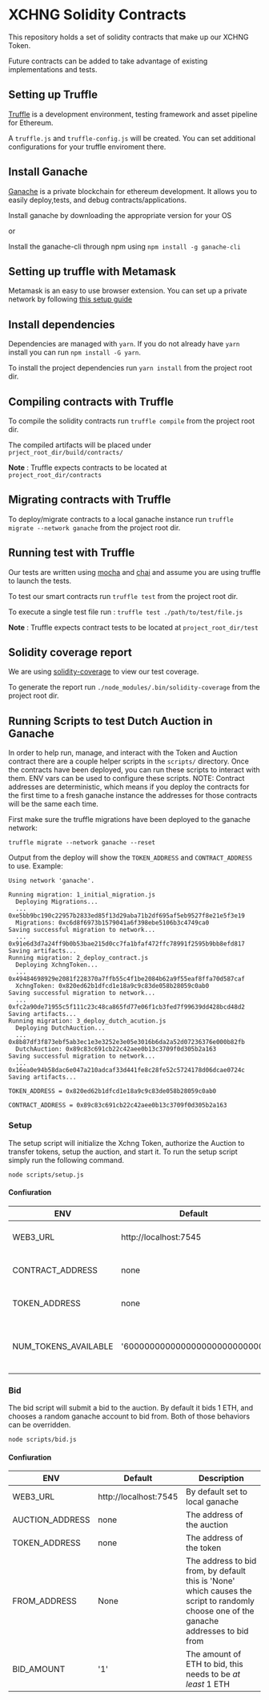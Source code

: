 # XCHNG Solidity Contracts 

This repository holds a set of solidity contracts that make up our XCHNG Token.  

Future contracts can be added to take advantage of existing implementations and tests. 

## Setting up Truffle 

[Truffle](http://truffleframework.com/docs/) is a development environment, testing framework and asset pipeline for Ethereum. 

A `truffle.js` and `truffle-config.js` will be created. You can set additional configurations for your truffle enviroment there. 

## Install Ganache 

[Ganache](http://truffleframework.com/ganache/) is a private blockchain for ethereum development. It allows you to easily deploy,tests, and debug contracts/applications. 

Install ganache by downloading the appropriate version for your OS 

or 

Install the ganache-cli through npm using `npm install -g ganache-cli`

## Setting up truffle with Metamask

Metamask is an easy to use browser extension. You can set up a private network by following [this setup guide](http://truffleframework.com/docs/advanced/truffle-with-metamask)

## Install dependencies

Dependencies are managed with `yarn`. If you do not already have `yarn` install you can run `npm install -G yarn`. 

To install the project dependencies run `yarn install` from the project root dir. 

## Compiling contracts with Truffle 

To compile the solidity contracts run `truffle compile` from the project root dir. 

The compiled artifacts will be placed under `prject_root_dir/build/contracts/`

**Note** : Truffle expects contracts to be located at `project_root_dir/contracts`

## Migrating contracts with Truffle 

To deploy/migrate contracts to a local ganache instance run `truffle migrate --network ganache` from the project root dir. 

## Running test with Truffle 

Our tests are written using [mocha](https://github.com/mochajs/mocha) and [chai](https://github.com/chaijs/chai) and assume you are using truffle to launch the tests. 

To test our smart contracts run `truffle test` from the project root dir. 

To execute a single test file run : `truffle test ./path/to/test/file.js`

**Note** : Truffle expects contract tests to be located at `project_root_dir/test`

## Solidity coverage report 

We are using [solidity-coverage](https://github.com/sc-forks/solidity-coverage) to view our test coverage. 

To generate the report run `./node_modules/.bin/solidity-coverage` from the project root dir. 

## Running Scripts to test Dutch Auction in Ganache

In order to help run, manage, and interact with the Token and Auction contract there are a couple helper scripts in the `scripts/` directory. Once the contracts have been deployed, you can run these scripts to interact with them. ENV vars can be used to configure these scripts. NOTE: Contract addresses are deterministic, which means if you deploy the contracts for the first time to a fresh ganache instance the addresses for those contracts will be the same each time.

First make sure the truffle migrations have been deployed to the ganache network:

```
truffle migrate --network ganache --reset
```

Output from the deploy will show the `TOKEN_ADDRESS` and `CONTRACT_ADDRESS` to use. Example:

```
Using network 'ganache'.

Running migration: 1_initial_migration.js
  Deploying Migrations...
  ... 0xe5bb9bc190c22957b2833ed85f13d29aba71b2df695af5eb9527f8e21e5f3e19
  Migrations: 0xc6d8f6973b1579041a6f398ebe5106b3c4749ca0
Saving successful migration to network...
  ... 0x91e6d3d7a24ff9b0b53bae215d0cc7fa1bfaf472ffc78991f2595b9bb8efd817
Saving artifacts...
Running migration: 2_deploy_contract.js
  Deploying XchngToken...
  ... 0x49484698929e2081f228370a7ffb55c4f1be2084b62a9f55eaf8ffa70d587caf
  XchngToken: 0x820ed62b1dfcd1e18a9c9c83de058b28059c0ab0
Saving successful migration to network...
  ... 0xfc2a90de71955c5f111c23c48ca865fd77e06f1cb3fed7f99639dd428bcd48d2
Saving artifacts...
Running migration: 3_deploy_dutch_acution.js
  Deploying DutchAuction...
  ... 0x8b87df3f873ebf5ab3ec1e3e3252e3e05e3016b6da2a52d07236376e000b82fb
  DutchAuction: 0x89c83c691cb22c42aee0b13c3709f0d305b2a163
Saving successful migration to network...
  ... 0x16ea0e94b58dac6e047a210adcaf33d441fe8c28fe52c5724178d06dcae0724c
Saving artifacts...
```

`TOKEN_ADDRESS = 0x820ed62b1dfcd1e18a9c9c83de058b28059c0ab0`

`CONTRACT_ADDRESS = 0x89c83c691cb22c42aee0b13c3709f0d305b2a163`

### Setup

The setup script will initialize the Xchng Token, authorize the Auction to transfer tokens, setup the auction, and start it. To run the setup script simply run the following command.

```
node scripts/setup.js
```

#### Confiuration

| ENV | Default | Description |
|-----|---------|-------------|
| WEB3_URL | http://localhost:7545 | By default set to local ganache |
| CONTRACT_ADDRESS | none | The address of the auction |
| TOKEN_ADDRESS | none | The address of the token |
| NUM_TOKENS_AVAILABLE | '600000000000000000000000000' | The number of Xchng tokens to preallocate |

### Bid

The bid script will submit a bid to the auction. By default it bids 1 ETH, and chooses a random ganache account to bid from. Both of those behaviors can be overridden.

```
node scripts/bid.js
```

#### Confiuration

| ENV | Default | Description |
|-----|---------|-------------|
| WEB3_URL | http://localhost:7545 | By default set to local ganache |
| AUCTION_ADDRESS | none | The address of the auction |
| TOKEN_ADDRESS | none | The address of the token |
| FROM_ADDRESS | None | The address to bid from, by default this is 'None' which causes the script to randomly choose one of the ganache addresses to bid from |
| BID_AMOUNT | '1' | The amount of ETH to bid, this needs to be _at least_ 1 ETH |